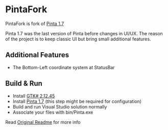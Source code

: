 # PintaFork

PintaFork is fork of [Pinta 1.7](https://github.com/PintaProject/Pinta/tree/release-1.7)

Pinta 1.7 was the last version of Pinta before changes in UI/UX.
The reason of the project is to keep classic UI but bring small additional features.

## Additional Features

- The Bottom-Left coordinate system at StatusBar

## Build & Run

- Install [GTK# 2.12.45](https://www.npackd.org/p/gtksharp/2.12.45)
- Install [Pinta 1.7](https://github.com/PintaProject/Pinta/releases/tag/1.7) (this step might be required for configuration)
- Build and run Visual Studio solution normally
- Associate your files with bin/Pinta.exe 

Read [Original Readme](./README.md) for more info